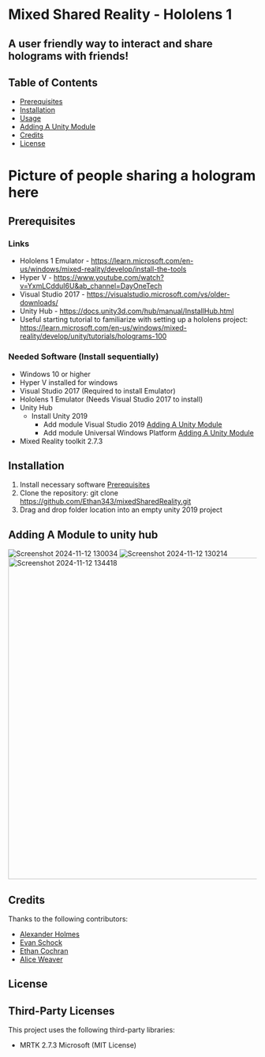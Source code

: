 # Mixed Shared Reality - Hololens 1

## A user friendly way to interact and share holograms with friends!

## Table of Contents
- [Prerequisites](#Prerequisites)
- [Installation](#installation)
- [Usage](#usage)
- [Adding A Unity Module](#Adding-A-Module-to-unity-hub)
- [Credits](#credits)
- [License](#license)

# Picture of people sharing a hologram here


## Prerequisites 
### Links
- Hololens 1 Emulator - https://learn.microsoft.com/en-us/windows/mixed-reality/develop/install-the-tools
- Hyper V - https://www.youtube.com/watch?v=YxmLCdduI6U&ab_channel=DayOneTech
- Visual Studio 2017 - https://visualstudio.microsoft.com/vs/older-downloads/
- Unity Hub - https://docs.unity3d.com/hub/manual/InstallHub.html
- Useful starting tutorial to familiarize with setting up a hololens project: https://learn.microsoft.com/en-us/windows/mixed-reality/develop/unity/tutorials/holograms-100

### Needed Software (Install sequentially)
- Windows 10 or higher
- Hyper V installed for windows
- Visual Studio 2017  (Required to install Emulator)
- Hololens 1 Emulator (Needs Visual Studio 2017 to install)
- Unity Hub
  - Install Unity 2019
    - Add module Visual Studio 2019         [Adding A Unity Module](#Adding-A-Module-to-unity-hub)
    - Add module Universal Windows Platform [Adding A Unity Module](#Adding-A-Module-to-unity-hub)
- Mixed Reality toolkit 2.7.3

## Installation
1. Install necessary software [Prerequisites](#Prerequisites)
2. Clone the repository:
  git clone https://github.com/Ethan343/mixedSharedReality.git
3. Drag and drop folder location into an empty unity 2019 project 


## Adding A Module to unity hub
![Screenshot 2024-11-12 130034](https://github.com/user-attachments/assets/c27f7586-a9a1-4049-8952-4d383608de81)
![Screenshot 2024-11-12 130214](https://github.com/user-attachments/assets/f37fdc1e-c8ac-45bf-8ea3-db02b13c030b)
<img width="652" alt="Screenshot 2024-11-12 134418" src="https://github.com/user-attachments/assets/534c0233-db96-42fc-93de-9260b9c28dfd">


## Credits
Thanks to the following contributors:
- [Alexander Holmes](https://github.com/ahalex73)
- [Evan Schock](https://github.com/jsm1744)
- [Ethan Cochran](https://github.com/Ethan343)
- [Alice Weaver](https://github.com/jcweaver01)



## License

## Third-Party Licenses
This project uses the following third-party libraries:
- MRTK 2.7.3 Microsoft (MIT License)

